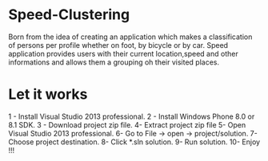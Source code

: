 Speed-Clustering
================

Born from the idea of creating an application which makes a classification of persons per profile whether on foot, by bicycle or by car. Speed application provides users with their current location,speed and other informations and allows them a grouping oh their visited places.


Let it works
================

1 - Install Visual Studio 2013 professional.
2 - Install Windows Phone 8.0 or 8.1 SDK.
3 - Download project zip file.
4- Extract project zip file
5- Open Visual Studio 2013 professional.
6- Go to File -> open -> project/solution.
7- Choose project destination.
8- Click *.sln solution.
9- Run solution.
10- Enjoy !!!
